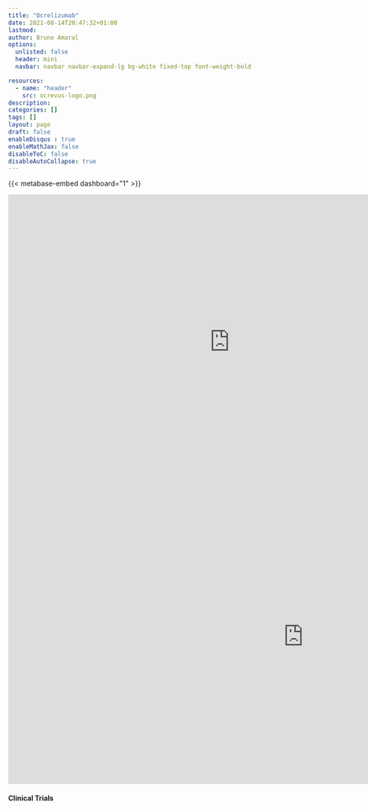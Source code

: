 ```yaml
---
title: "Ocrelizumab"
date: 2021-08-14T20:47:32+01:00
lastmod: 
author: Bruno Amaral
options:
  unlisted: false
  header: mini
  navbar: navbar navbar-expand-lg bg-white fixed-top font-weight-bold

resources:
  - name: "header"
    src: ocrevus-logo.png
description: 
categories: []
tags: []
layout: page
draft: false
enableDisqus : true
enableMathJax: false
disableToC: false
disableAutoCollapse: true
---
```


<div class="row">


<div class="col-md-8 mx-auto">

{{< metabase-embed dashboard="1" >}}

<iframe
    src="https://metabase.gregory-ms.com/public/question/7411747a-cd30-40c7-a5c7-d39a2fec1a39"
    frameborder="0"
    width="900"
    height="600"
    allowtransparency
></iframe>
<iframe
    src="https://metabase.gregory-ms.com/public/question/5faecb3d-daee-4d57-97fc-89450db667fc"
    frameborder="0"
    width="1200"
    height="600"
    allowtransparency
></iframe>




<h4>Clinical Trials</h4>
<ol class="trials Ocrelizumab"></ol>


</div>

</div>